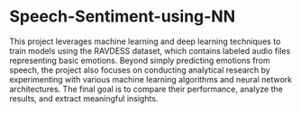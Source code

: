 # Speech-Sentiment-using-NN



This project leverages machine learning and deep learning techniques to train models using the RAVDESS dataset, which contains labeled audio files representing basic emotions. Beyond simply predicting emotions from speech, the project also focuses on conducting analytical research by experimenting with various machine learning algorithms and neural network architectures. The final goal is to compare their performance, analyze the results, and extract meaningful insights.
